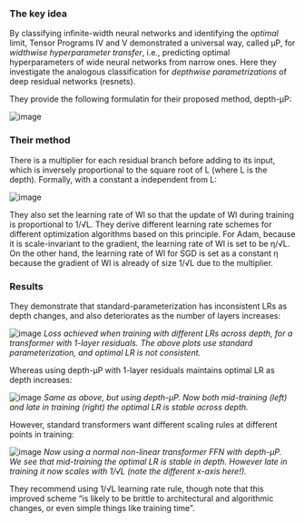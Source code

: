 ### The key idea

By classifying infinite-width neural networks and identifying the *optimal* limit, Tensor Programs IV and V demonstrated a universal way, called μP, for *widthwise hyperparameter transfer*, i.e., predicting optimal hyperparameters of wide neural networks from narrow ones. Here they investigate the analogous classification for *depthwise parametrizations* of deep residual networks (resnets).

They provide the following formulatin for their proposed method, depth-µP:

![image]({{image_dir}}/tensor_programs_vi/table_1.png)

### Their method

There is a multiplier for each residual branch before adding to its input, which is inversely
proportional to the square root of L (where L is the depth). Formally, with a constant a
independent from L:

![image]({{image_dir}}/tensor_programs_vi/equation_1.png)

They also set the learning rate of Wl
so that the update of Wl during training is proportional to
1/√L. They derive different learning rate schemes for different optimization algorithms based
on this principle. For Adam, because it is scale-invariant to the gradient, the learning rate
of Wl is set to be η/√L. On the other hand, the learning rate of Wl for SGD is set as a
constant η because the gradient of Wl is already of size 1/√L due to the multiplier.

### Results

They demonstrate that standard-parameterization has inconsistent LRs as depth changes, and also deteriorates as the number of layers increases:

![image]({{image_dir}}/tensor_programs_vi/figure_10c.png)
_Loss achieved when training with different LRs across depth, for a transformer with 1-layer residuals. The above plots use standard parameterization, and optimal LR is not consistent._

Whereas using depth-µP with 1-layer residuals maintains optimal LR as depth increases:

![image]({{image_dir}}/tensor_programs_vi/figure_10a.png)
_Same as above, but using depth-µP. Now both mid-training (left) and late in training (right) the optimal LR is stable across depth._

However, standard transformers want different scaling rules at different points in training:

![image]({{image_dir}}/tensor_programs_vi/figure_10b.png)
_Now using a normal non-linear transformer FFN with depth-µP. We see that mid-training the optimal LR is stable in depth. However late in training it now scales with 1/√L (note the different x-axis here!)._

They recommend using 1/√L learning rate rule, though note that this improved scheme “is likely to be brittle to architectural and algorithmic changes, or even simple things like training time”.